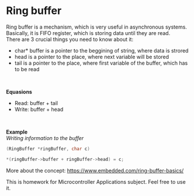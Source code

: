# Ring buffer

Ring buffer is a mechanism, which is very useful in asynchronous systems. Basically, it is FIFO register, which is storing data until they are read. <br />
There are 3 crucial things you need to know about it: <br />
* char* buffer is a pointer to the beggining of string, where data is strored <br />
* head is a pointer to the place, where next variable will be stored <br />
* tail is a pointer to the place, where first variable of the buffer, which has to be read <br />
<br />

**Equasions**
* Read:   buffer + tail
* Write:  buffer + head
<br />

**Example** <br />
*Writing information to the buffer* <br />

``` C
(RingBuffer *ringBuffer, char c)

*(ringBuffer->buffer + ringBuffer->head) = c;
```

More about the concept: https://www.embedded.com/ring-buffer-basics/

This is homework for Microcontroller Applications subject. Feel free to use it. <br />
